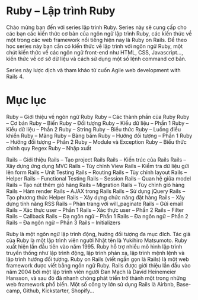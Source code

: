 # Ruby – Lập trình Ruby

Chào mừng bạn đến với series lập trình Ruby. Series này sẽ cung cấp cho các bạn các kiến thức cơ bản của ngôn ngữ lập trình Ruby, các kiến thức về một trong các web framework nổi tiếng hiện nay là Ruby on Rails. Để theo học series này bạn cần có kiến thức về lập trình với ngôn ngữ Ruby, một chút kiến thức về các ngôn ngữ front-end như HTML, CSS, Javascript…, kiến thức về cơ sở dữ liệu và cách sử dụng một số lệnh command cơ bản.

Series này lược dịch và tham khảo từ cuốn Agile web development with Rails 4.

# Mục lục
Ruby – Giới thiệu về ngôn ngữ Ruby 
Ruby – Các thành phần của Ruby 
Ruby – Cơ bản 
Ruby – Biến 
Ruby – Đối tượng 
Ruby – Kiểu dữ liệu – Phần 1 
Ruby – Kiểu dữ liệu – Phần 2 
Ruby – String 
Ruby – Biểu thức 
Ruby – Luồng điều khiển 
Ruby – Mảng 
Ruby – Bảng băm 
Ruby – Hướng đối tượng – Phần 1 
Ruby – Hướng đối tượng – Phần 2 
Ruby – Module và Exception 
Ruby – Biểu thức chính quy Regex 
Ruby – Nhập xuất 

Rails – Giới thiệu
Rails – Tạo project Rails
Rails – Kiến trúc của Rails
Rails – Xây dựng ứng dụng MVC
Rails – Tùy chỉnh View
Rails – Kiểm tra dữ liệu gửi lên form
Rails – Unit Testing
Rails – Routing
Rails – Tùy chỉnh layout
Rails – Helper
Rails – Functional Testing
Rails – Session
Rails – Quan hệ giữa model
Rails – Tạo nút thêm giỏ hàng
Rails – Migration
Rails – Tùy chỉnh giỏ hàng
Rails – Hàm render
Rails – AJAX trong Rails
Rails – Sử dụng jQuery
Rails – Tạo phương thức Helper
Rails – Xây dựng chức năng đặt hàng
Rails – Xây dựng tính năng RSS
Rails – Phân trang với will_paginate
Rails – Gửi email
Rails – Xác thực user – Phần 1
Rails – Xác thực user – Phần 2
Rails – Filter
Rails – Callback
Rails – Đa ngôn ngữ – Phần 1
Rails – Đa ngôn ngữ – Phần 2
Rails – Đa ngôn ngữ – Phần 3
Rails – Initializers

Ruby là một ngôn ngữ lập trình động, hướng đối tượng đa mục đích. Tác giả của Ruby là một lập trình viên người Nhật tên là Yukihiro Matsumoto. Ruby xuất hiện lần đầu tiên vào năm 1995. Ruby hỗ trợ nhiểu mô hình lập trình truyền thống như lập trình động, lập trình phản xạ, lập trình mệnh lệnh và lập trình hướng đối tượng.
Ruby on Rails (viết ngắn gọn là Rails) là một web framework được viết bằng ngôn ngữ Ruby. Rails được giới thiệu lần đầu vào năm 2004 bởi một lập trình viên người Đan Mạch là David Heinemeier Hansson, và sau đó đã nhanh chóng phát triển trở thành một trong những web framework phổ biến. Một số công ty lớn sử dụng Rails là Airbnb, Base-camp, Github, Kickstarter, Shopify…
